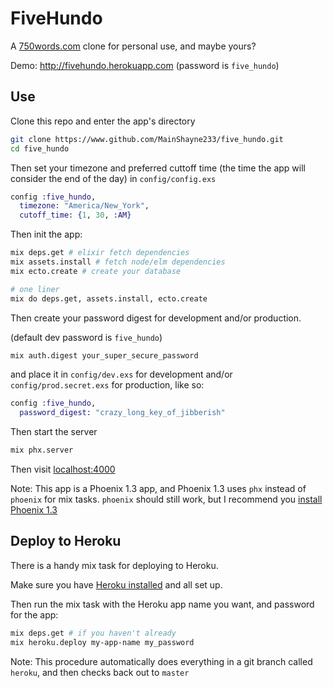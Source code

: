 # FiveHundo

A [750words.com](http://750words.com) clone for personal use, and maybe yours?

Demo: http://fivehundo.herokuapp.com (password is `five_hundo`)

## Use
Clone this repo and enter the app's directory
```bash
git clone https://www.github.com/MainShayne233/five_hundo.git
cd five_hundo
```
Then set your timezone and preferred cuttoff time (the time the app will consider the end of the day) in `config/config.exs`
```elixir
config :five_hundo,
  timezone: "America/New_York",
  cutoff_time: {1, 30, :AM}
```

Then init the app:
```bash
mix deps.get # elixir fetch dependencies
mix assets.install # fetch node/elm dependencies
mix ecto.create # create your database

# one liner
mix do deps.get, assets.install, ecto.create
```

Then create your password digest for development and/or production.

(default dev password is `five_hundo`)
```bash
mix auth.digest your_super_secure_password
```

and place it in `config/dev.exs` for development and/or `config/prod.secret.exs`
for production, like so:

```elixir
config :five_hundo,
  password_digest: "crazy_long_key_of_jibberish"
```

Then start the server
```bash
mix phx.server
```

Then visit [localhost:4000](http://localhost:4000)

Note: This app is a Phoenix 1.3 app, and Phoenix 1.3 uses `phx` instead of `phoenix` for mix tasks.
`phoenix` should still work, but I recommend you [install Phoenix 1.3](https://github.com/phoenixframework/phoenix/blob/master/installer/README.md)

## Deploy to Heroku

There is a handy mix task for deploying to Heroku.

Make sure you have [Heroku installed](https://devcenter.heroku.com/articles/heroku-cli) and all set up.

Then run the mix task with the Heroku app name you want, and password for the app:
```bash
mix deps.get # if you haven't already
mix heroku.deploy my-app-name my_password
```

Note: This procedure automatically does everything in a git branch called `heroku`,
and then checks back out to `master`
